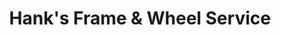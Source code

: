 ---
title: "Hank's Frame & Wheel Service"
url: /longview/hanks-frame-and-wheel-service/
shop: car repair
---